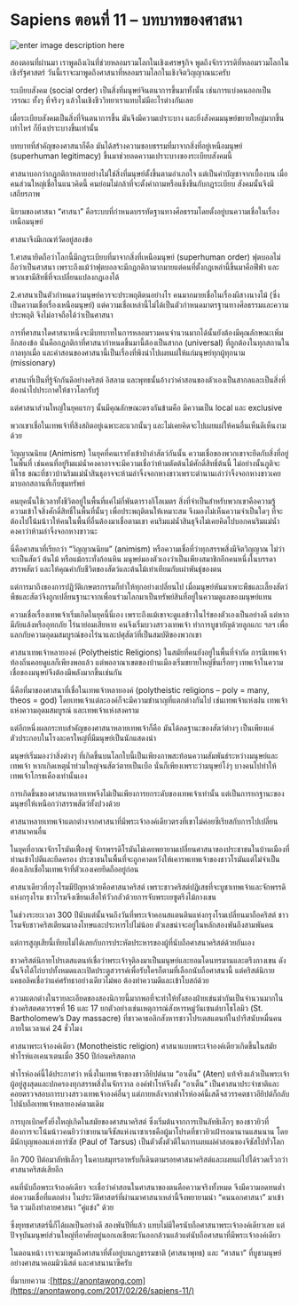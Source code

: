 
Sapiens ตอนที่ 11 – บทบาทของศาสนา
==
![enter image description here](https://anontawong.files.wordpress.com/2017/02/20170226_sapiens11.png?w=676)


สองตอนที่ผ่านมา เราพูดถึงเงินที่ช่วยหลอมรวมโลกในเชิงเศรษฐกิจ พูดถึงจักรวรรดิที่หลอมรวมโลกในเชิงรัฐศาสตร์ วันนี้เราจะมาพูดถึงศาสนาที่หลอมรวมโลกในเชิงจิตวิญญาณนะครับ

ระเบียบสังคม (social order) เป็นสิ่งที่มนุษย์จินตนาการขึ้นมาทั้งนั้น เช่นการแบ่งคนออกเป็นวรรณะ ทั้งๆ ที่จริงๆ แล้วในเชิงชีววิทยาเราแทบไม่มีอะไรต่างกันเลย

เมื่อระเบียบสังคมเป็นสิ่งที่จินตนาการขึ้น มันจึงมีความเปราะบาง และยิ่งสังคมมนุษย์ขยายใหญ่มากขึ้นเท่าไหร่ ก็ยิ่งเปราะบางขึ้นเท่านั้น

บทบาทที่สำคัญของศาสนาก็คือ มันได้สร้างความชอบธรรมที่มาจากสิ่งที่อยู่เหนือมนุษย์ (superhuman legitimacy) ขึ้นมาช่วยลดความเปราะบางของระเบียบสังคมนี้

ศาสนาบอกว่ากฎกติกาหลายอย่างไม่ใช่สิ่งที่มนุษย์ตั้งขึ้นตามอำเภอใจ แต่เป็นคำบัญชาจากเบื้องบน เมื่อคนส่วนใหญ่เชื่อในแนวคิดนี้ คนย่อมไม่กล้าที่จะตั้งคำถามหรือแข็งขืนกับกฎระเบียบ สังคมนั้นจึงมีเสถียรภาพ

นิยามของศาสนา
“ศาสนา” คือระบบที่กำหนดบรรทัดฐานทางศีลธรรมโดยตั้งอยู่บนความเชื่อในเรื่องเหนือมนุษย์

ศาสนาจึงมีเกณฑ์วัดอยู่สองข้อ

1.ศาสนายึดถือว่าโลกนี้มีกฎระเบียบที่มาจากสิ่งที่เหนือมนุษย์ (superhuman order) ฟุตบอลไม่ถือว่าเป็นศาสนา เพราะถึงแม้ว่าฟุตบอลจะมีกฎกติกามากมายแต่คนที่ตั้งกฎเหล่านี้ขึ้นมาคือฟีฟ่า และพวกเขามีสิทธิ์ที่จะเปลี่ยนแปลงกฎเองได้

2.ศาสนาเป็นตัวกำหนดว่ามนุษย์ควรจะประพฤติตนอย่างไร คนมากมายเชื่อในเรื่องผีสางนางไม้ (ซึ่งเป็นความเชื่อเรื่องเหนือมนุษย์) แต่ความเชื่อเหล่านี้ไม่ได้เป็นตัวกำหนดมาตรฐานทางศีลธรรมและความประพฤติ จึงไม่อาจถือได้ว่าเป็นศาสนา

การที่ศาสนาใดศาสนาหนึ่งจะมีบทบาทในการหลอมรวมคนจำนวนมากได้นั้นยังต้องมีคุณลักษณะเพิ่มอีกสองข้อ นั่นคือกฎกติกาที่ศาสนากำหนดขึ้นมานี้ต้องเป็นสากล (universal) ที่ถูกต้องในทุกสถานในกาลทุกเมื่อ และคำสอนของศาสนานี้เป็นเรื่องที่พึงนำไปเผยแผ่ให้แก่มนุษย์ทุกผู้ทุกนาม (missionary)

ศาสนาที่เป็นที่รู้จักกันดีอย่างคริสต์ อิสลาม และพุทธนั้นอ้างว่าคำสอนของตัวเองเป็นสากลและเป็นสิ่งที่ต้องนำไปประกาศให้ชาวโลกรับรู้

แต่ศาสนาส่วนใหญ่ในยุคแรกๆ นั้นมีคุณลักษณะตรงกันข้ามคือ มีความเป็น local และ exclusive

พวกเขาเชื่อในเทพเจ้าที่สิงสถิตอยู่เฉพาะละแวกนั้นๆ และไม่เคยคิดจะไปเผยแผ่ให้คนอื่นเห็นดีเห็นงามด้วย

วิญญาณนิยม (Animism)
ในยุคที่คนเรายังเข้าป่าล่าสัตว์กันนั้น ความเชื่อของพวกเขาจะยึดกับสิ่งที่อยู่ในพื้นที่ เช่นคนที่อยู่ริมแม่น้ำคงคาอาจจะมีความเชื่อว่าห้ามตัดต้นไม้ศักดิ์สิทธิ์ต้นนี้ ไม่อย่างนั้นภูติจะพิโรธ ขณะที่ชาวบ้านริมแม่น้ำสินธุอาจจะห้ามล่าจิ้งจอกหางขาวเพราะตำนานเล่าว่าจิ้งจอกหางขาวเคยมาบอกสถานที่เก็บขุมทรัพย์

คนยุคนั้นใช้เวลาทั้งชีวิตอยู่ในพื้นที่แค่ไม่กี่พันตารางกิโลเมตร สิ่งที่จำเป็นสำหรับพวกเขาคือความรู้ความเข้าใจสิ่งศักดิ์สิทธิ์ในพื้นที่นั้นๆ เพื่อประพฤติตนให้เหมาะสม จึงมองไม่เห็นความจำเป็นใดๆ ที่จะต้องไปโน้มน้าวให้คนในพื้นที่อื่นต้องมาเชื่อตามเขา คนริมแม่น้ำสินธุจึงไม่เคยคิดไปบอกคนริมแม่น้ำคงคาว่าห้ามล่าจิ้งจอกหางขาวนะ

นี่คือศาสนาที่เรียกว่า “วิญญาณนิยม” (animism) หรือความเชื่อที่ว่าทุกสรรพสิ่งมีจิตวิญญาณ ไม่ว่าจะเป็นสัตว์ ต้นไม้ หรือแม้กระทั่งก้อนหิน มนุษย์มองตัวเองว่าเป็นเพียงสมาชิกอีกคนหนึ่งในบรรดาสรรพสัตว์ และให้คุณค่ากับชีวิตของสัตว์และต้นไม้เท่าเทียมกับเผ่าพันธุ์ของตน

แต่การมาถึงของการปฏิวัติเกษตรกรรมก็ทำให้ทุกอย่างเปลี่ยนไป เมื่อมนุษย์หันมาเพาะพืชและเลี้ยงสัตว์ พืชและสัตว์จึงถูกเปลี่ยนฐานะจากเพื่อนร่วมโลกมาเป็นทรัพย์สินที่อยู่ในความดูแลของมนุษย์แทน

ความเชื่อเรื่องเทพเจ้าเริ่มเกิดในยุคนี้นี่เอง เพราะถึงแม้เขาจะดูแลข้าวในไร่ของตัวเองเป็นอย่างดี แต่หากมีภัยแล้งหรืออุทกภัย ไร่นาย่อมเสียหาย คนจึงเริ่มบวงสรวงเทพเจ้า ทำการบูชายัญด้วยลูกแกะ ฯลฯ เพื่อแลกกับความอุดมสมบูรณ์ของไร่นาและปศุสัตว์ที่เป็นสมบัติของพวกเขา

ศาสนาเทพเจ้าหลายองค์ (Polytheistic Religions)
ในสมัยที่คนยังอยู่ในพื้นที่จำกัด การมีเทพเจ้าท้องถิ่นคอยดูแลก็เพียงพอแล้ว แต่พออาณาเขตของบ้านเมืองเริ่มขยายใหญ่ขึ่นเรื่อยๆ เทพเจ้าในความเชื่อของมนุษย์จึงต้องมีพลังมากขึ้นเช่นกัน

นี่คือที่มาของศาสนาที่เชื่อในเทพเจ้าหลายองค์ (polytheistic religions – poly = many, theos = god) โดยเทพเจ้าแต่ละองค์ก็จะมีความชำนาญที่แตกต่างกันไป เช่นเทพเจ้าแห่งฝน เทพเจ้าแห่งความอุดมสมบูรณ์ และเทพเจ้าแห่งสงคราม

แต่อีกหนึ่งผลกระทบสำคัญของศาสนาหลายเทพเจ้าก็คือ มันได้ลดฐานะของสัตว์ต่างๆ เป็นเพียงแค่ตัวประกอบในโรงละครใหญ่ที่มีมนุษย์เป็นนักแสดงนำ

มนุษย์เริ่มมองว่าสิ่งต่างๆ ที่เกิดขึ้นบนโลกใบนี้เป็นเพียงภาพสะท้อนความสัมพันธ์ระหว่างมนุษย์และเทพเจ้า หากเกิดเหตุน้ำท่วมใหญ่จนสัตว์ตายเป็นเบือ นั่นก็เพียงเพราะว่ามนุษย์โง่ๆ บางคนไปทำให้เทพเจ้าโกรธเคืองเท่านั้นเอง

การเกิดขึ้นของศาสนาหลายเทพจึงไม่เป็นเพียงการยกระดับของเทพเจ้าเท่านั้น แต่เป็นการยกฐานะของมนุษย์ให้เหนือกว่าสรรพสัตว์ทั้งปวงด้วย

ศาสนาหลายเทพเจ้าแตกต่างจากศาสนาที่มีพระเจ้าองค์เดียวตรงที่เขาไม่ค่อยซีเรียสกับการไปเปลี่ยนศาสนาคนอื่น

ในยุคที่อาณาจักรโรมันเฟื่องฟู จักรพรรดิโรมันไม่เคยพยายามเปลี่ยนศาสนาของประชาชนในบ้านเมืองที่ท่านเข้าไปตีและยึดครอง ประชาชนในพื้นที่จะถูกคาดหวังให้เคารพเทพเจ้าของชาวโรมันแต่ไม่จำเป็นต้องเลิกเชื่อในเทพเจ้าที่ตัวเองเคยยึดถืออยู่ก่อน

ศาสนาเดียวที่กรุงโรมมีปัญหาด้วยคือศาสนาคริสต์ เพราะชาวคริสต์ปฏิเสธที่จะบูชาเทพเจ้าและจักพรรดิแห่งกรุงโรม ชาวโรมจึงเขียนเสือให้วัวกลัวด้วยการจับพระเยซูตรึงไม้กางเขน

ในช่วงระยะเวลา 300 ปีนับแต่นั้นจนถึงวันที่พระเจ้าคอนสแตนตินแห่งกรุงโรมเปลี่ยนมาถือคริสต์ ชาวโรมจับชาวคริสเตียนมาลงโทษและประหารไปไม่น้อย ตัวเลขน่าจะอยู่ในหลักสองพันถึงสามพันคน

แต่การสูญเสียนี้เทียบไม่ได้เลยกับการประหัตประหารของผู้ที่นับถือศาสนาคริสต์ด้วยกันเอง

ชาวคริสต์นิกายโปรเตสแตนท์เชื่อว่าพระเจ้าจุติลงมาเป็นมนุษย์และยอมโดนทรมานและตรึงกางเขน ดังนั้นจึงได้ไถ่บาปทั้งหมดและเปิดประตูสวรรค์เพื่อรับใครก็ตามที่เลือกนับถือศาสนานี้ แต่คริสต์นิกายแคธอลิคเชื่อว่าแค่ศรัทธาอย่างเดียวไม่พอ ต้องทำความดีและเข้าโบสถ์ด้วย

ความแตกต่างในรายละเอียดของสองนิกายนี้มากพอที่จะทำให้ทั้งสองฝ่ายเข่นฆ่ากันเป็นจำนวนมากในช่วงคริสตศตวรรษที่ 16 และ 17 ยกตัวอย่างเช่นเหตุการณ์สังหารหมู่วันเซนต์บาโธโลมิว (St. Bartholomew’s Day massacre) ที่ชาวคาธอลิกสังหารชาวโปรเตสแตนท์ในปารีสนับหมื่นคนภายในเวลาแค่ 24 ชั่วโมง

ศาสนาพระเจ้าองค์เดียว (Monotheistic religion)
ศาสนาแบบพระเจ้าองค์เดียวเกิดขึ้นในสมัยฟาโรห์แอเคนาเตนเมื่อ 350 ปีก่อนคริสตกาล

ฟาโรห์องค์นี้ได้ประกาศว่า หนึ่งในเทพเจ้าของชาวอียิปต์นาม “อาเต็น” (Aten) แท้จริงแล้วเป็นพระเจ้าผู้อยู่สูงสุดและปกครองทุกสรรพสิ่งในจักรวาล องค์ฟาโรห์จึงตั้ง “อาเต็น” เป็นศาสนาประจำชาติและคอยตรวจสอบการบวงสรวงเทพเจ้าองค์อื่นๆ แต่ภายหลังจากฟาโรห์องค์นี้เสด็จสวรรคตชาวอียิปต์ก็กลับไปนับถือเทพเจ้าหลายองค์ตามเดิม

การบุกเบิกครั้งยิ่งใหญ่เกิดในสมัยของศาสนาคริสต์ ซึ่งเริ่มต้นจากการเป็นลัทธิเล็กๆ ของชาวยิวที่ต้องการจะโน้มน้าวคนยิวว่าชายนามจีซัสแห่งนาซาเรธคือผู้มาโปรดที่ชาวยิวเฝ้ารอมานานแสนนาน โดยมีนักบุญพอลแห่งทาร์ซัส (Paul of Tarsus) เป็นตัวตั้งตัวตีในการเผยแผ่คำสอนของจีซัสไปทั่วโลก

อีก 700 ปีต่อมาลัทธิเล็กๆ ในคาบสมุทรอาหรับก็เดินตามรอยศาสนาคริสต์และเผยแผ่ไปได้รวดเร็วกว่าศาสนาคริสต์เสียอีก

คนที่นับถือพระเจ้าองค์เดียว จะเชื่อว่าคำสอนในศาสนาของตนคือความจริงทั้งหมด จึงมีความอดทนต่ำต่อความเชื่อที่แตกต่าง ในประวัติศาสตร์ที่ผ่านมาศาสนาเหล่านี้จึงพยายามนำ “คนนอกศาสนา” มาเข้ารีต รวมถึงทำลายศาสนา “คู่แข่ง” ด้วย

ซึ่งยุทธศาสตร์นี้ก็ได้ผลเป็นอย่างดี สองพันปีที่แล้ว แทบไม่มีใครนับถือศาสนาพระเจ้าองค์เดียวเลย แต่ปัจจุบันมนุษย์ส่วนใหญ่ที่อาศัยอยู่นอกเอเชียตะวันออกล้วนแล้วแต่นับถือศาสนาที่มีพระเจ้าองค์เดียว

ในตอนหน้า เราจะมาพูดถึงศาสนาที่ตั้งอยู่บนกฎธรรมชาติ (ศาสนาพุทธ) และ “ศาสนา” ที่บูชามนุษย์อย่างศาสนาคอมมิวนิสต์ และศาสนานาซีครับ

ที่มาบทความ :[https://anontawong.com](https://anontawong.com/2017/02/26/sapiens-11/)
<!--stackedit_data:
eyJoaXN0b3J5IjpbMTc5MjE2MDQ2NV19
-->